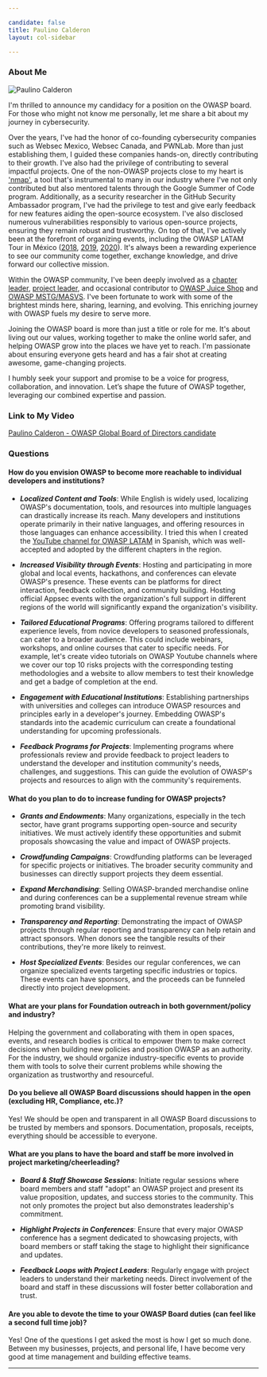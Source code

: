 ```yaml
---

candidate: false
title: Paulino Calderon
layout: col-sidebar

---
```


### About Me
![Paulino Calderon](/www-board-candidates/assets/images/paulino-calderon.jpg)

I'm thrilled to announce my candidacy for a position on the OWASP board. For those who might not know me personally, let me share a bit about my journey in cybersecurity.

Over the years, I've had the honor of co-founding cybersecurity companies such as Websec Mexico, Websec Canada, and PWNLab. More than just establishing them, I guided these companies hands-on, directly contributing to their growth. I've also had the privilege of contributing to several impactful projects. One of the non-OWASP projects close to my heart is ['nmap'](/www-board-candidates/assets/images/paulino-calderon_nmap.jpg), a tool that's instrumental to many in our industry where I've not only contributed but also mentored talents through the Google Summer of Code program. Additionally, as a security researcher in the GitHub Security Ambassador program, I've had the privilege to test and give early feedback for new features aiding the open-source ecosystem. I've also disclosed numerous vulnerabilities responsibly to various open-source projects, ensuring they remain robust and trustworthy. On top of that, I've actively been at the forefront of organizing events, including the OWASP LATAM Tour in México ([2018](https://youtu.be/2ZpvVAzjHYY?si=s4WVqHdTP0Xb6B9u), [2019](https://youtu.be/LDQyjAhumOo?si=GDoUtolvN58hxo8A), [2020](https://youtube.com/shorts/Jxr2zQrGdUc?si=ZFhWG4v_ekW5RHcb)). It's always been a rewarding experience to see our community come together, exchange knowledge, and drive forward our collective mission.

Within the OWASP community, I've been deeply involved as a [chapter leader](https://owasp.org/www-chapter-riviera-maya/), [project leader](https://github.com/OWASP/IoTGoat), and occasional contributor to [OWASP Juice Shop](https://owasp.org/assets/images/posts/juice-shop-v10/summit2.jpg) and [OWASP MSTG/MASVS](/www-board-candidates/assets/images/paulino-calderon_mstg.jpg). I've been fortunate to work with some of the brightest minds here, sharing, learning, and evolving. This enriching journey with OWASP fuels my desire to serve more.

Joining the OWASP board is more than just a title or role for me. It's about living out our values, working together to make the online world safer, and helping OWASP grow into the places we have yet to reach. I'm passionate about ensuring everyone gets heard and has a fair shot at creating awesome, game-changing projects.

I humbly seek your support and promise to be a voice for progress, collaboration, and innovation. Let’s shape the future of OWASP together, leveraging our combined expertise and passion.

### Link to My Video

[Paulino Calderon - OWASP Global Board of Directors candidate](https://www.youtube.com/watch?v=61MJd0wseOM)

### Questions

#### How do you envision OWASP to become more reachable to individual developers and institutions?

- ***Localized Content and Tools***: While English is widely used, localizing OWASP's documentation, tools, and resources into multiple languages can drastically increase its reach. Many developers and institutions operate primarily in their native languages, and offering resources in those languages can enhance accessibility. I tried this when I created the [YouTube channel for OWASP LATAM](https://www.youtube.com/owasplatam) in Spanish, which was well-accepted and adopted by the different chapters in the region.

- ***Increased Visibility through Events***: Hosting and participating in more global and local events, hackathons, and conferences can elevate OWASP's presence. These events can be platforms for direct interaction, feedback collection, and community building. Hosting official Appsec events with the organization's full support in different regions of the world will significantly expand the organization's visibility. 

- ***Tailored Educational Programs***: Offering programs tailored to different experience levels, from novice developers to seasoned professionals, can cater to a broader audience. This could include webinars, workshops, and online courses that cater to specific needs. For example, let's create video tutorials on OWASP Youtube channels where we cover our top 10 risks projects with the corresponding testing methodologies and a website to allow members to test their knowledge and get a badge of completion at the end.

- ***Engagement with Educational Institutions***: Establishing partnerships with universities and colleges can introduce OWASP resources and principles early in a developer's journey. Embedding OWASP's standards into the academic curriculum can create a foundational understanding for upcoming professionals.

- ***Feedback Programs for Projects***: Implementing programs where professionals review and provide feedback to project leaders to understand the developer and institution community's needs, challenges, and suggestions. This can guide the evolution of OWASP's projects and resources to align with the community's requirements.

#### What do you plan to do to increase funding for OWASP projects?

- ***Grants and Endowments***: Many organizations, especially in the tech sector, have grant programs supporting open-source and security initiatives. We must actively identify these opportunities and submit proposals showcasing the value and impact of OWASP projects.

- ***Crowdfunding Campaigns***: Crowdfunding platforms can be leveraged for specific projects or initiatives. The broader security community and businesses can directly support projects they deem essential.

- ***Expand Merchandising***: Selling OWASP-branded merchandise online and during conferences can be a supplemental revenue stream while promoting brand visibility.

- ***Transparency and Reporting***: Demonstrating the impact of OWASP projects through regular reporting and transparency can help retain and attract sponsors. When donors see the tangible results of their contributions, they're more likely to reinvest.

- ***Host Specialized Events***: Besides our regular conferences, we can organize specialized events targeting specific industries or topics. These events can have sponsors, and the proceeds can be funneled directly into project development.


#### What are your plans for Foundation outreach in both government/policy and industry?

Helping the government and collaborating with them in open spaces, events, and research bodies is critical to empower them to make correct decisions when building new policies and position OWASP as an authority. For the industry, we should organize industry-specific events to provide them with tools to solve their current problems while showing the organization as trustworthy and resourceful. 

#### Do you believe all OWASP Board discussions should happen in the open (excluding HR, Compliance, etc.)?

Yes! We should be open and transparent in all OWASP Board discussions to be trusted by members and sponsors. Documentation, proposals, receipts, everything should be accessible to everyone. 

#### What are you plans to have the board and staff be more involved in project marketing/cheerleading?

- ***Board & Staff Showcase Sessions***: Initiate regular sessions where board members and staff "adopt" an OWASP project and present its value proposition, updates, and success stories to the community. This not only promotes the project but also demonstrates leadership's commitment.

- ***Highlight Projects in Conferences***: Ensure that every major OWASP conference has a segment dedicated to showcasing projects, with board members or staff taking the stage to highlight their significance and updates.

- ***Feedback Loops with Project Leaders***: Regularly engage with project leaders to understand their marketing needs. Direct involvement of the board and staff in these discussions will foster better collaboration and trust.

#### Are you able to devote the time to your OWASP Board duties (can feel like a second full time job)?

Yes! One of the questions I get asked the most is how I get so much done. Between my businesses, projects, and personal life, I have become very good at time management and building effective teams.

---

